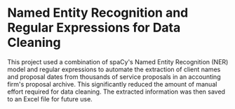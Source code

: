 # Named Entity Recognition and Regular Expressions for Data Cleaning
This project used a combination of spaCy's Named Entity Recognition (NER) model and regular expressions to automate the extraction of client names and proposal dates from thousands of service proposals in an accounting firm's proposal archive. This significantly reduced the amount of manual effort required for data cleaning. The extracted information was then saved to an Excel file for future use.
